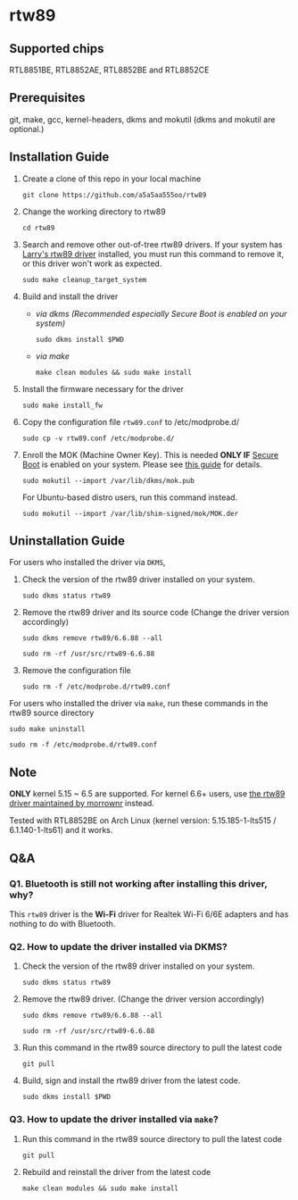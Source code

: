 # rtw89

## Supported chips
RTL8851BE, RTL8852AE, RTL8852BE and RTL8852CE

## Prerequisites

git, make, gcc, kernel-headers, dkms and mokutil (dkms and mokutil are optional.)

## Installation Guide

1. Create a clone of this repo in your local machine

   ```
   git clone https://github.com/a5a5aa555oo/rtw89
   ```

2. Change the working directory to rtw89

   ```
   cd rtw89
   ```

3. Search and remove other out-of-tree rtw89 drivers. If your system has [Larry's rtw89 driver](https://github.com/lwfinger/rtw89) installed, you must run this command to remove it, or this driver won't work as expected.

   ```
   sudo make cleanup_target_system
   ```

4. Build and install the driver

   * _via dkms (Recommended especially Secure Boot is enabled on your system)_

     ```
     sudo dkms install $PWD
     ```

   * _via make_

     ```
     make clean modules && sudo make install
     ```

5. Install the firmware necessary for the driver

   ```
   sudo make install_fw
   ```

6. Copy the configuration file `rtw89.conf` to /etc/modprobe.d/

   ```
   sudo cp -v rtw89.conf /etc/modprobe.d/
   ```

7. Enroll the MOK (Machine Owner Key). This is needed **ONLY IF** [Secure Boot](https://wiki.debian.org/SecureBoot) is enabled on your system. Please see [this guide](https://github.com/dell/dkms?tab=readme-ov-file#secure-boot) for details.

   ```
   sudo mokutil --import /var/lib/dkms/mok.pub
   ```

   For Ubuntu-based distro users, run this command instead.

   ```
   sudo mokutil --import /var/lib/shim-signed/mok/MOK.der
   ```

## Uninstallation Guide

For users who installed the driver via `DKMS`,
1. Check the version of the rtw89 driver installed on your system.
   ```
   sudo dkms status rtw89
   ```

2. Remove the rtw89 driver and its source code (Change the driver version accordingly)
   ```
   sudo dkms remove rtw89/6.6.88 --all
   ```

   ```
   sudo rm -rf /usr/src/rtw89-6.6.88
   ```

3. Remove the configuration file
   ```
   sudo rm -f /etc/modprobe.d/rtw89.conf
   ```

For users who installed the driver via `make`, run these commands in the rtw89 source directory
```
sudo make uninstall
```

```
sudo rm -f /etc/modprobe.d/rtw89.conf
```

## Note

**ONLY** kernel 5.15 ~ 6.5 are supported. For kernel 6.6+ users, use [the rtw89 driver maintained by morrownr](https://github.com/morrownr/rtw89) instead.

Tested with RTL8852BE on Arch Linux (kernel version: 5.15.185-1-lts515 / 6.1.140-1-lts61) and it works.

## Q&A

### Q1. Bluetooth is still not working after installing this driver, why?

This `rtw89` driver is the **Wi-Fi** driver for Realtek Wi-Fi 6/6E adapters and has nothing to do with Bluetooth.

### Q2. How to update the driver installed via DKMS?

   1. Check the version of the rtw89 driver installed on your system.
      ```
      sudo dkms status rtw89
      ```   
   2. Remove the rtw89 driver. (Change the driver version accordingly)

      ```
      sudo dkms remove rtw89/6.6.88 --all
      ```

      ```
      sudo rm -rf /usr/src/rtw89-6.6.88
      ```

   3. Run this command in the rtw89 source directory to pull the latest code
      ```
      git pull
      ```

   4. Build, sign and install the rtw89 driver from the latest code.
      ```
      sudo dkms install $PWD
      ```

### Q3. How to update the driver installed via `make`?

   1. Run this command in the rtw89 source directory to pull the latest code
      ```
      git pull
      ```
  
   2. Rebuild and reinstall the driver from the latest code
      ```
      make clean modules && sudo make install
      ```
